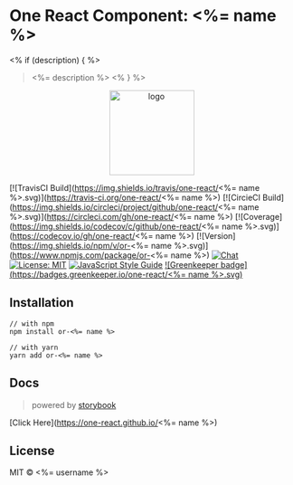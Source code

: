 # One React Component: <%= name %>
<% if (description) { %>
> <%= description %>
<% } %>
<p align="center"><img width="150" src="https://cdn.rawgit.com/one-react/assets/master/logo%402x.png" alt="logo"></p>

[![TravisCI Build](https://img.shields.io/travis/one-react/<%= name %>.svg)](https://travis-ci.org/one-react/<%= name %>)
[![CircieCI Build](https://img.shields.io/circleci/project/github/one-react/<%= name %>.svg)](https://circleci.com/gh/one-react/<%= name %>)
[![Coverage](https://img.shields.io/codecov/c/github/one-react/<%= name %>.svg)](https://codecov.io/gh/one-react/<%= name %>) 
[![Version](https://img.shields.io/npm/v/or-<%= name %>.svg)](https://www.npmjs.com/package/or-<%= name %>)
[![Chat](https://img.shields.io/gitter/room/one-react-org/Lobby.svg)](https://gitter.im/one-react-org/Lobby)
[![License: MIT](https://img.shields.io/badge/License-MIT-brightgreen.svg)](https://opensource.org/licenses/MIT)
[![JavaScript Style Guide](https://img.shields.io/badge/code_style-standard-brightgreen.svg)](https://standardjs.com)
[![Greenkeeper badge](https://badges.greenkeeper.io/one-react/<%= name %>.svg)](https://greenkeeper.io/) 

## Installation
```
// with npm
npm install or-<%= name %>

// with yarn
yarn add or-<%= name %>
```

## Docs
> powered by [storybook](https://storybook.js.org/)

[Click Here](https://one-react.github.io/<%= name %>)

## License

MIT &copy; <%= username %>
